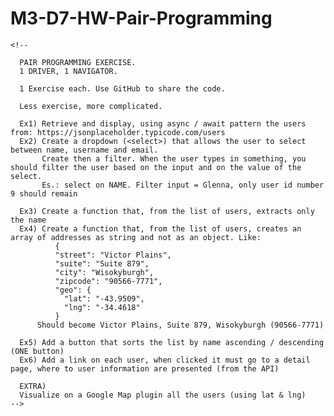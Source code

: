# M3-D7-HW-Pair-Programming

    <!--

      PAIR PROGRAMMING EXERCISE.
      1 DRIVER, 1 NAVIGATOR.

      1 Exercise each. Use GitHub to share the code.

      Less exercise, more complicated.

      Ex1) Retrieve and display, using async / await pattern the users from: https://jsonplaceholder.typicode.com/users
      Ex2) Create a dropdown (<select>) that allows the user to select between name, username and email.
           Create then a filter. When the user types in something, you should filter the user based on the input and on the value of the select.
           Es.: select on NAME. Filter input = Glenna, only user id number 9 should remain

      Ex3) Create a function that, from the list of users, extracts only the name
      Ex4) Create a function that, from the list of users, creates an array of addresses as string and not as an object. Like:
              {
              "street": "Victor Plains",
              "suite": "Suite 879",
              "city": "Wisokyburgh",
              "zipcode": "90566-7771",
              "geo": {
                "lat": "-43.9509",
                "lng": "-34.4618"
              }
          Should become Victor Plains, Suite 879, Wisokyburgh (90566-7771)

      Ex5) Add a button that sorts the list by name ascending / descending (ONE button)
      Ex6) Add a link on each user, when clicked it must go to a detail page, where to user information are presented (from the API)

      EXTRA)
      Visualize on a Google Map plugin all the users (using lat & lng)
    -->
